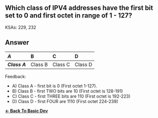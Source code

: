 ## Which class of IPV4 addresses have the first bit set to 0 and first octet in range of 1 - 127?

KSAs: 229, 232

## Answer
| ***A*** | B | C | D |
| :--- | :--- | :--- | :--- |
| ***Class A*** | Class B | Class C | Class D |


Feedback:

- A) Class A - first bit is 0 (First octet 1-127).
- B) Class B - first TWO bits are 10 (First octet is 128-191)
- C) Class C - first THREE bits are 110 (First octet is 192-223)
- D) Class D - first FOUR are 1110 (First octet 224-239)

[**<- Back To Basic Dev**](../../../Basic_Dev.md)

